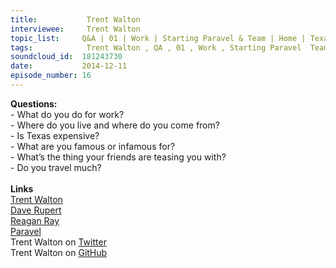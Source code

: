 ```yaml
--- 
title:           Trent Walton 
interviewee:     Trent Walton 
topic_list:     Q&A | 01 | Work | Starting Paravel & Team | Home | Texas | Famous & infamous
tags:            Trent Walton , QA , 01 , Work , Starting Paravel  Team , Home , Texas , Famous  infamous
soundcloud_id:  181243730
date:           2014-12-11
episode_number: 16
---
```


<p class="show_notes_display"><b>Questions:</b><br>- What do you do for work?<br>- Where do you live and where do you come from?<br>- Is Texas expensive?<br>- What are you famous or infamous for?<br>- What’s the thing your friends are teasing you with?<br>- Do you travel much?<br><br><b>Links</b><br><a rel="nofollow" target="_blank" href="http://trentwalton.com/">Trent Walton</a><br><a rel="nofollow" target="_blank" href="https://twitter.com/davatron5000">Dave Rupert</a><br><a rel="nofollow" target="_blank" href="https://twitter.com/raygunray">Reagan Ray</a><br><a rel="nofollow" target="_blank" href="http://paravelinc.com/">Paravel</a><br>Trent Walton on <a rel="nofollow" target="_blank" href="https://twitter.com/trentwalton">Twitter</a><br>Trent Walton on <a rel="nofollow" target="_blank" href="https://github.com/TrentWalton">GitHub</a><br><br></p>
